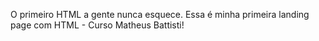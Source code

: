 O primeiro HTML a gente nunca esquece. Essa é minha primeira landing page com HTML - Curso Matheus Battisti!
